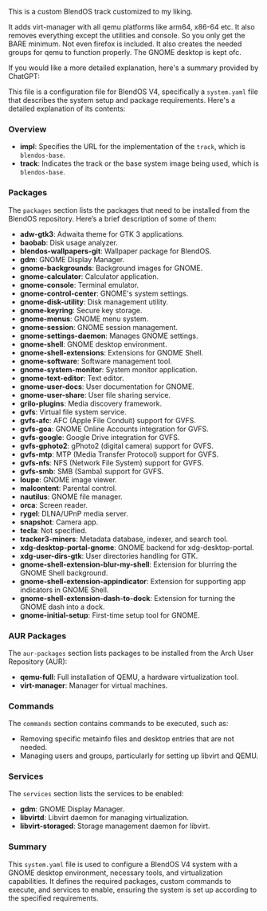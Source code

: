 This is a custom BlendOS track customized to my liking.

It adds virt-manager with all qemu platforms like arm64, x86-64 etc. It also removes everything except the utilities and console. So you only get the BARE minimum. Not even firefox is included. It also creates the needed groups for qemu to function properly. The GNOME desktop is kept ofc.

If you would like a more detailed explanation, here's a summary provided by ChatGPT:

This file is a configuration file for BlendOS V4, specifically a `system.yaml` file that describes the system setup and package requirements. Here's a detailed explanation of its contents:

### Overview

- **impl**: Specifies the URL for the implementation of the `track`, which is `blendos-base`.
- **track**: Indicates the track or the base system image being used, which is `blendos-base`.

### Packages

The `packages` section lists the packages that need to be installed from the BlendOS repository. Here’s a brief description of some of them:

- **adw-gtk3**: Adwaita theme for GTK 3 applications.
- **baobab**: Disk usage analyzer.
- **blendos-wallpapers-git**: Wallpaper package for BlendOS.
- **gdm**: GNOME Display Manager.
- **gnome-backgrounds**: Background images for GNOME.
- **gnome-calculator**: Calculator application.
- **gnome-console**: Terminal emulator.
- **gnome-control-center**: GNOME's system settings.
- **gnome-disk-utility**: Disk management utility.
- **gnome-keyring**: Secure key storage.
- **gnome-menus**: GNOME menu system.
- **gnome-session**: GNOME session management.
- **gnome-settings-daemon**: Manages GNOME settings.
- **gnome-shell**: GNOME desktop environment.
- **gnome-shell-extensions**: Extensions for GNOME Shell.
- **gnome-software**: Software management tool.
- **gnome-system-monitor**: System monitor application.
- **gnome-text-editor**: Text editor.
- **gnome-user-docs**: User documentation for GNOME.
- **gnome-user-share**: User file sharing service.
- **grilo-plugins**: Media discovery framework.
- **gvfs**: Virtual file system service.
- **gvfs-afc**: AFC (Apple File Conduit) support for GVFS.
- **gvfs-goa**: GNOME Online Accounts integration for GVFS.
- **gvfs-google**: Google Drive integration for GVFS.
- **gvfs-gphoto2**: gPhoto2 (digital camera) support for GVFS.
- **gvfs-mtp**: MTP (Media Transfer Protocol) support for GVFS.
- **gvfs-nfs**: NFS (Network File System) support for GVFS.
- **gvfs-smb**: SMB (Samba) support for GVFS.
- **loupe**: GNOME image viewer.
- **malcontent**: Parental control.
- **nautilus**: GNOME file manager.
- **orca**: Screen reader.
- **rygel**: DLNA/UPnP media server.
- **snapshot**: Camera app.
- **tecla**: Not specified.
- **tracker3-miners**: Metadata database, indexer, and search tool.
- **xdg-desktop-portal-gnome**: GNOME backend for xdg-desktop-portal.
- **xdg-user-dirs-gtk**: User directories handling for GTK.
- **gnome-shell-extension-blur-my-shell**: Extension for blurring the GNOME Shell background.
- **gnome-shell-extension-appindicator**: Extension for supporting app indicators in GNOME Shell.
- **gnome-shell-extension-dash-to-dock**: Extension for turning the GNOME dash into a dock.
- **gnome-initial-setup**: First-time setup tool for GNOME.

### AUR Packages

The `aur-packages` section lists packages to be installed from the Arch User Repository (AUR):

- **qemu-full**: Full installation of QEMU, a hardware virtualization tool.
- **virt-manager**: Manager for virtual machines.

### Commands

The `commands` section contains commands to be executed, such as:

- Removing specific metainfo files and desktop entries that are not needed.
- Managing users and groups, particularly for setting up libvirt and QEMU.

### Services

The `services` section lists the services to be enabled:

- **gdm**: GNOME Display Manager.
- **libvirtd**: Libvirt daemon for managing virtualization.
- **libvirt-storaged**: Storage management daemon for libvirt.

### Summary

This `system.yaml` file is used to configure a BlendOS V4 system with a GNOME desktop environment, necessary tools, and virtualization capabilities. It defines the required packages, custom commands to execute, and services to enable, ensuring the system is set up according to the specified requirements.
